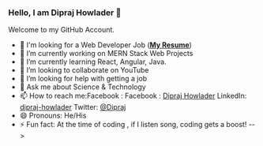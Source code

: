 ### Hello, I am Dipraj Howlader 👋
Welcome to my GitHub Account.

- 💼 I'm looking for a Web Developer Job ([**My Resume**](https://drive.google.com/uc?export=download&id=1lu0S4Cl-nnqV0mvCBn77uBMRfBCaGnfb))
- 🔭 I’m currently working on MERN Stack Web Projects
- 🌱 I’m currently learning React, Angular, Java.
- 👯 I’m looking to collaborate on YouTube
- 🤔 I’m looking for help with getting a job
- 💬 Ask me about Science & Technology
- 📫 How to reach me:Facebook : Facebook : [Dipraj Howlader](https://www.facebook.com/your.dipraj) LinkedIn: [dipraj-howlader](https://www.linkedin.com/in/dipraj-howlader/) Twitter: [@Dipraj](https://twitter.com/dipraj_howlader)
- 😄 Pronouns: He/His
- ⚡ Fun fact: At the time of coding , if I listen song, coding gets a boost!
-->
